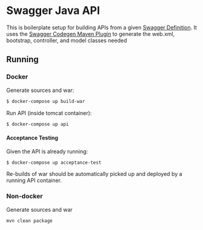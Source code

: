 # Swagger Java API

This is boilerplate setup for building APIs from a given [Swagger Definition](api/src/main/resources/swagger.yaml).
It uses the [Swagger Codegen Maven Plugin](https://github.com/swagger-api/swagger-codegen/tree/master/modules/swagger-codegen-maven-plugin) to generate the web.xml, bootstrap, controller, and model classes needed

## Running

### Docker

Generate sources and war:
```bash
$ docker-compose up build-war
```

Run API (inside tomcat container):
```bash
$ docker-compose up api
```

#### Acceptance Testing

Given the API is already running:
```bash
$ docker-compose up acceptance-test
```

Re-builds of war should be automatically picked up and deployed by a running API container.

### Non-docker

Generate sources and war
```bash
mvn clean package
```
